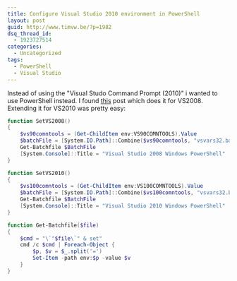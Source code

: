 ```yaml
---
title: Configure Visual Studio 2010 environment in PowerShell
layout: post
guid: http://www.timvw.be/?p=1982
dsq_thread_id:
  - 1923727514
categories:
  - Uncategorized
tags:
  - PowerShell
  - Visual Studio
---
```

Instead of using the "Visual Studo Command Prompt (2010)" i wanted to use PowerShell instead. I found [this](http://blogs.msdn.com/b/ploeh/archive/2008/04/09/visualstudio2008powershell.aspx) post which does it for VS2008. Extending it for VS2010 was pretty easy:

```powershell
function SetVS2008()
{
	$vs90comntools = (Get-ChildItem env:VS90COMNTOOLS).Value
	$batchFile = [System.IO.Path]::Combine($vs90comntools, "vsvars32.bat")
	Get-Batchfile $BatchFile
	[System.Console]::Title = "Visual Studio 2008 Windows PowerShell"
}

function SetVS2010()
{
	$vs100comntools = (Get-ChildItem env:VS100COMNTOOLS).Value
	$batchFile = [System.IO.Path]::Combine($vs100comntools, "vsvars32.bat")
	Get-Batchfile $BatchFile
	[System.Console]::Title = "Visual Studio 2010 Windows PowerShell"
}

function Get-Batchfile($file)
{
	$cmd = "\`"$file\`" & set"
	cmd /c $cmd | Foreach-Object {
		$p, $v = $_.split('=')
		Set-Item -path env:$p -value $v
	}
}
```
